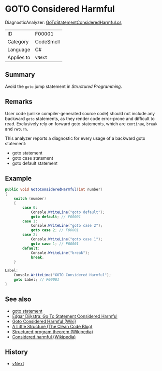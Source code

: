 # GOTO Considered Harmful

DiagnosticAnalyzer: [GoToStatementConsideredHarmful.cs](../../source/production/F0.Analyzers/CodeAnalysis/Diagnostics/F00001GoToStatementConsideredHarmful.cs)

|            |           |
|------------|-----------|
| ID         | F00001    |
| Category   | CodeSmell |
| Language   | C#        |
| Applies to | `vNext`   |

## Summary

Avoid the `goto` jump statement in _Structured Programming_.

## Remarks

User code (unlike compiler-generated source code) should not include any backward `goto` statements, as they render code error-prone and difficult to read.
Exclusively rely on forward goto statements, which are `continue`, `break` and `return`.

This analyzer reports a diagnostic for every usage of a backward goto statement:
- goto statement
- goto case statement
- goto default statement

## Example

```cs
public void GotoConsideredHarmful(int number)
{
    switch (number)
    {
        case 0:
            Console.WriteLine("goto default");
            goto default; // F00001
        case 1:
            Console.WriteLine("goto case 2");
            goto case 2; // F00001
        case 2:
            Console.WriteLine("goto case 1");
            goto case 1; // F00001
        default:
            Console.WriteLine("break");
            break;
    }

Label:
    Console.WriteLine("GOTO Considered Harmful");
    goto Label; // F00001
}
```

## See also

- [goto statement](https://docs.microsoft.com/en-us/dotnet/csharp/language-reference/keywords/goto)
- [Edgar Dijkstra: Go To Statement Considered Harmful](https://homepages.cwi.nl/~storm/teaching/reader/Dijkstra68.pdf)
- [Goto Considered Harmful (Wiki)](https://wiki.c2.com/?GotoConsideredHarmful)
- [A Little Structure (The Clean Code Blog)](https://blog.cleancoder.com/uncle-bob/2015/09/23/ALittleStructure.html)
- [Structured program theorem (Wikipedia)](https://en.wikipedia.org/wiki/Structured_program_theorem)
- [Considered harmful (Wikipedia)](https://en.wikipedia.org/wiki/Considered_harmful)

## History

- [vNext](../../CHANGELOG.md#vNext)
